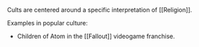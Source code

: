 Cults are centered around a specific interpretation of [[Religion]]. 

Examples in popular culture:
- Children of Atom in the [[Fallout]] videogame franchise.